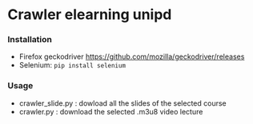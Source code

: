 # Crawler elearning unipd

### Installation
- Firefox geckodriver
 https://github.com/mozilla/geckodriver/releases
- Selenium:
    `pip install selenium`

### Usage
- crawler_slide.py : dowload all the slides of the selected course
- crawler.py : download the selected .m3u8 video lecture